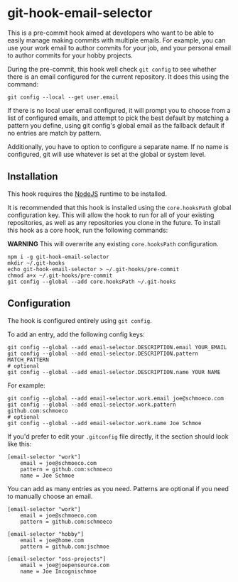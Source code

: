 # git-hook-email-selector

This is a pre-commit hook aimed at developers who want to be able to
easily manage making commits with multiple emails. For example, you can
use your work email to author commits for your job, and your personal
email to author commits for your hobby projects.

During the pre-commit, this hook well check `git config` to see whether
there is an email configured for the current repository. It does this
using the command:

```
git config --local --get user.email
```

If there is no local user email configured, it will prompt you to choose
from a list of configured emails, and attempt to pick the best default
by matching a pattern you define, using git config's global email as the
fallback default if no entries are match by pattern.

Additionally, you have to option to configure a separate name. If no
name is configured, git will use whatever is set at the global or system
level.

## Installation

This hook requires the [NodeJS](https://nodejs.org/) runtime to be
installed.

It is recommended that this hook is installed using the `core.hooksPath`
global configuration key. This will allow the hook to run for all of
your existing repositories, as well as any repositories you clone in the
future. To install this hook as a core hook, run the following commands:

**WARNING** This will overwrite any existing `core.hooksPath`
configuration.

```
npm i -g git-hook-email-selector
mkdir ~/.git-hooks
echo git-hook-email-selector > ~/.git-hooks/pre-commit
chmod a+x ~/.git-hooks/pre-commit
git config --global --add core.hooksPath ~/.git-hooks
```

## Configuration

The hook is configured entirely using `git config`.

To add an entry, add the following config keys:

```
git config --global --add email-selector.DESCRIPTION.email YOUR_EMAIL
git config --global --add email-selector.DESCRIPTION.pattern MATCH_PATTERN
# optional
git config --global --add email-selector.DESCRIPTION.name YOUR NAME
```

For example:
```
git config --global --add email-selector.work.email joe@schmoeco.com
git config --global --add email-selector.work.pattern github.com:schmoeco
# optional
git config --global --add email-selector.work.name Joe Schmoe
```

If you'd prefer to edit your `.gitconfig` file directly, it the section
should look like this:

```
[email-selector "work"]
    email = joe@schmoeco.com
    pattern = github.com:schmoeco
    name = Joe Schmoe
```

You can add as many entries as you need. Patterns are optional if you
need to manually choose an email.

```
[email-selector "work"]
    email = joe@schmoeco.com
    pattern = github.com:schmoeco

[email-selector "hobby"]
    email = joe@home.com
    pattern = github.com:jschmoe

[email-selector "oss-projects"]
    email = joe@joepensource.com
    name = Joe Incognischmoe
```

